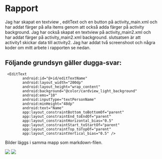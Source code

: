 
# Rapport

Jag har skapat en textview , editText och en button på activity_main.xml
och har addat färger på alla items genom att också adda färger på
activity background. Jag har också skapat en textview på activity_main2.xml
och har addat färger på activity_main2.xml background. slutsatsen är att
activity1 skickar data till activity2. Jag har addat två screenshoot och
några koder om mitt arbete i rapporten se nedan.



## Följande grundsyn gäller dugga-svar:


```
 <EditText
        android:id="@+id/editTextName"
        android:layout_width="200dp"
        android:layout_height="wrap_content"
        android:background="@color/cardview_light_background"
        android:ems="10"
        android:inputType="textPersonName"
        android:minHeight="48dp"
        android:text="Name"
        app:layout_constraintBottom_toBottomOf="parent"
        app:layout_constraintEnd_toEndOf="parent"
        app:layout_constraintHorizontal_bias="0.5"
        app:layout_constraintStart_toStartOf="parent"
        app:layout_constraintTop_toTopOf="parent"
        app:layout_constraintVertical_bias="0.5" />

```

Bilder läggs i samma mapp som markdown-filen.

![](Screenshoot_screen00.png)
![](Screenshoot_screen01.png)

